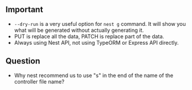 ## Important
- `--dry-run` is a very useful option for `nest g` command. It will show you what will be generated without actually generating it.
- PUT is replace all the data, PATCH is replace part of the data.
- Always using Nest API, not using TypeORM or Express API directly.

## Question
- Why nest recommend us to use "s" in the end of the name of the controller file name?
